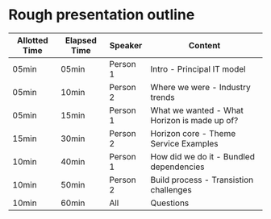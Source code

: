 # Rough presentation outline

| Allotted Time | Elapsed Time | Speaker  | Content |
| ------------- | ------------ | -------  | ------- |
| 05min         | 05min        | Person 1 | Intro - Principal IT model |
| 05min         | 10min        | Person 2 | Where we were - Industry trends |
| 05min         | 15min        | Person 1 | What we wanted - What Horizon is made up of? |
| 15min         | 30min        | Person 2 | Horizon core - Theme Service Examples |
| 10min         | 40min        | Person 1 | How did we do it - Bundled dependencies |
| 10min         | 50min        | Person 2 | Build process - Transistion challenges |
| 10min         | 60min        | All      | Questions |

